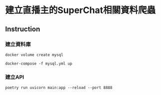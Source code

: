 # 建立直播主的SuperChat相關資料爬蟲

## Instruction

### 建立資料庫
`docker volume create mysql`

`docker-compose -f mysql.yml up`

### 建立API
`poetry run uvicorn main:app --reload --port 8888`
